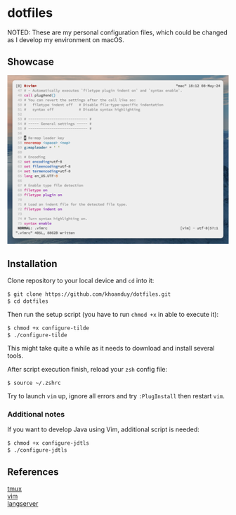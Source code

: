 # dotfiles
NOTED: These are my personal configuration files, which could be changed as I develop my environment on macOS.

## Showcase
![image](./screenshots/vim-screenshot.png)

## Installation
Clone repository to your local device and `cd` into it:
```shell script
$ git clone https://github.com/khoanduy/dotfiles.git
$ cd dotfiles
```

Then run the setup script (you have to run `chmod +x` in able to execute it):
```shell script
$ chmod +x configure-tilde
$ ./configure-tilde
```

This might take quite a while as it needs to download and install several tools.

After script execution finish, reload your `zsh` config file:
```shell script
$ source ~/.zshrc
```

Try to launch `vim` up, ignore all errors and try `:PlugInstall` then restart `vim`.

### Additional notes
If you want to develop Java using Vim, additional script is needed:
```shell script
$ chmod +x configure-jdtls
$ ./configure-jdtls
```

## References
[tmux](https://github.com/tmux/tmux)\
[vim](https://www.vim.org/) \
[langserver](https://langserver.org/)
